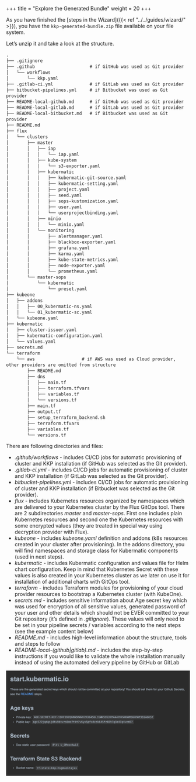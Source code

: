 +++
title = "Explore the Generated Bundle"
weight = 20
+++

As you have finished the [steps in the Wizard]({{< ref "../../guides/wizard/" >}}), you have the `kkp-generated-bundle.zip`
file available on your file system.

Let’s unzip it and take a look at the structure.

```text
.
├── .gitignore
├── .github                     # if GitHub was used as Git provider
│   └── workflows
│       └── kkp.yaml
├── .gitlab-ci.yml              # if GitLab was used as Git provider
├── bitbucket-pipelines.yml     # if Bitbucket was used as Git provider
├── README-local-github.md      # if GitHub was used as Git provider
├── README-local-gitlab.md      # if GitLab was used as Git provider
├── README-local-bitbucket.md   # if Bitbucket was used as Git provider
├── README.md
├── flux
│   └── clusters
│       ├── master
│       │   ├── iap
│       │   │   └── iap.yaml
│       │   ├── kube-system
│       │   │   └── s3-exporter.yaml
│       │   ├── kubermatic
│       │   │   ├── kubermatic-git-source.yaml
│       │   │   ├── kubermatic-setting.yaml
│       │   │   ├── project.yaml
│       │   │   ├── seed.yaml
│       │   │   ├── sops-kustomization.yaml
│       │   │   ├── user.yaml
│       │   │   └── userprojectbinding.yaml
│       │   ├── minio
│       │   │   └── minio.yaml
│       │   └── monitoring
│       │       ├── alertmanager.yaml
│       │       ├── blackbox-exporter.yaml
│       │       ├── grafana.yaml
│       │       ├── karma.yaml
│       │       ├── kube-state-metrics.yaml
│       │       ├── node-exporter.yaml
│       │       └── prometheus.yaml
│       └── master-sops
│           └── kubermatic
│               └── preset.yaml
├── kubeone
│   ├── addons
│   │   ├── 00_kubermatic-ns.yaml
│   │   └── 01_kubermatic-sc.yaml
│   └── kubeone.yaml
├── kubermatic
│   ├── cluster-issuer.yaml
│   ├── kubermatic-configuration.yaml
│   └── values.yaml
├── secrets.md
└── terraform
    └── aws                  # if AWS was used as Cloud provider, other providers are omitted from structure
        ├── README.md
        ├── dns
        │   ├── main.tf
        │   ├── terraform.tfvars
        │   ├── variables.tf
        │   └── versions.tf
        ├── main.tf
        ├── output.tf
        ├── setup_terraform_backend.sh
        ├── terraform.tfvars
        ├── variables.tf
        └── versions.tf
```

There are following directories and files:

* _.github/workflows_ - includes CI/CD jobs for automatic provisioning of cluster and KKP installation (if GitHub was selected as the Git provider).
* _.gitlab-ci.yml_ - includes CI/CD jobs for automatic provisioning of cluster and KKP installation (if GitLab was selected as the Git provider).
* _bitbucket-pipelines.yml_ - includes CI/CD jobs for automatic provisioning of cluster and KKP installation (if Bitbucket was selected as the Git provider).
* _flux_ - includes Kubernetes resources organized by namespaces which are delivered to your Kubernetes cluster by the Flux GitOps tool.
  There are 2 subdirectories _master_ and _master-sops_. First one includes plain Kubernetes resources and second one
  the Kubernetes resources with some encrypted values (they are treated in special way using decryption provider with Flux).
* _kubeone_ - includes _kubeone.yaml_ definition and addons (k8s resources created in your cluster after provisioning).
  In the addons directory, you will find namespaces and storage class for Kubermatic components (used in next steps).
* _kubermatic_ - includes Kubermatic configuration and values file for Helm chart configuration.
  Keep in mind that Kubernetes Secret with these values is also created in your Kubernetes cluster as we later on use
  it for installation of additional charts with GitOps tool.
* _terraform_ - includes Terraform modules for provisioning of your cloud provider resources to bootstrap a Kubernetes cluster (with KubeOne).
* _secrets.md_ - includes sensitive information about Age secret key which was used for encryption of all sensitive values,
  generated password of your user and other details which should not be EVER committed to your Git repository (it’s defined in _.gitignore_).
  These values will only need to be set in your pipeline secrets / variables according to the next steps (see the example content below)
* _README.md_ - includes high-level information about the structure, tools and steps to follow
* _README-local-(github|gitlab).md_ - includes the step-by-step instructions if you would like to validate the whole installation
  manually instead of using the automated delivery pipeline by GitHub or GitLab

![Example content of secrets.md file](example-secrets.png?width=700px&classes=shadow,border "Example content of secrets.md file")
